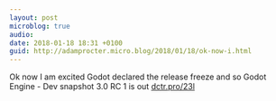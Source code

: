 ```yaml
---
layout: post
microblog: true
audio: 
date: 2018-01-18 18:31 +0100
guid: http://adamprocter.micro.blog/2018/01/18/ok-now-i.html
---
```

Ok now I am excited Godot declared the release freeze and so Godot Engine - Dev snapshot 3.0 RC 1 is out [dctr.pro/23l](http://dctr.pro/23l) 
